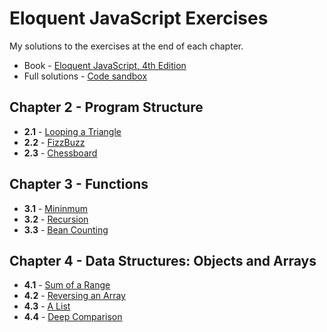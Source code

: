 # Eloquent JavaScript Exercises

My solutions to the exercises at the end of each chapter.

- Book - [Eloquent JavaScript, 4th Edition](https://eloquentjavascript.net/index.html)
- Full solutions - [Code sandbox](https://eloquentjavascript.net/code)

## Chapter 2 - Program Structure

- **2.1** - [Looping a Triangle](02-program-structure/2-1-looping-a-triangle.js)
- **2.2** - [FizzBuzz](02-program-structure/2-1-fizzbuzz.js)
- **2.3** - [Chessboard](02-program-structure/2-1-chessboard.js)

## Chapter 3 - Functions

- **3.1** - [Mininmum](03-functions/3-1-minimum.js)
- **3.2** - [Recursion](03-functions/3-2-recursion.js)
- **3.3** - [Bean Counting](03-functions/3-3-bean-counting.js)

## Chapter 4 - Data Structures: Objects and Arrays

- **4.1** - [Sum of a Range](04-data-structures-objects-and-arrays/4-1-sum-of-a-range.js)
- **4.2** - [Reversing an Array](04-data-structures-objects-and-arrays/4-2-reversing-an-array.js)
- **4.3** - [A List](04-data-structures-objects-and-arrays/4-3-list.js)
- **4.4** - [Deep Comparison](04-data-structures-objects-and-arrays/4-4-deep-comparison.js)

